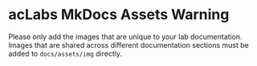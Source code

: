 # acLabs MkDocs Assets Warning

Please only add the images that are unique to your lab documentation.
Images that are shared across different documentation sections must be added to `docs/assets/img` directly.
